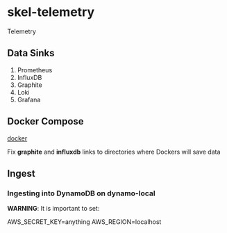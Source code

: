 # skel-telemetry

Telemetry

## Data Sinks

1. Prometheus
2. InfluxDB
3. Graphite
4. Loki
5. Grafana

## Docker Compose

[docker](docker)

Fix __graphite__ and __influxdb__ links to directories where Dockers will save data

## Ingest

### Ingesting into DynamoDB on dynamo-local

__WARNING__: It is important to set:

AWS_SECRET_KEY=anything
AWS_REGION=localhost 